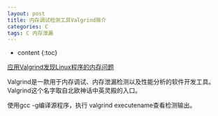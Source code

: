 ```yaml
---
layout: post
title: 内存调试检测工具Valgrind简介
categories: C
tags: C 内存泄漏
---
```


* content
{:toc}

[应用Valgrind发现Linux程序的内存问题](https://www.ibm.com/developerworks/cn/linux/l-cn-valgrind/)

Valgrind是一款用于内存调试、内存泄漏检测以及性能分析的软件开发工具。Valgrind这个名字取自北欧神话中英灵殿的入口。

使用gcc -g编译源程序，执行 valgrind executename查看检测输出。
